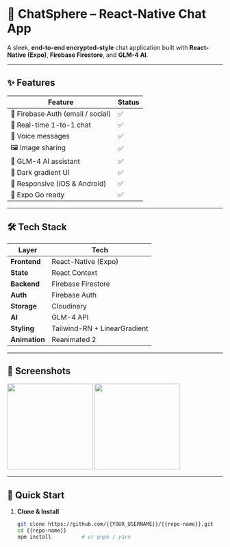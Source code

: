 # 🚀 ChatSphere – React-Native Chat App

A sleek, **end-to-end encrypted-style** chat application built with **React-Native (Expo)**, **Firebase Firestore**, and **GLM-4 AI**.

---

## ✨ Features

| Feature | Status |
|---------|--------|
| 🔐 Firebase Auth (email / social) | ✅ |
| 💬 Real-time 1-to-1 chat | ✅ |
| 🎤 Voice messages | ✅ |
| 🖼️ Image sharing | ✅ |
| 🤖 GLM-4 AI assistant | ✅ |
| 🎨 Dark gradient UI | ✅ |
| 📱 Responsive (iOS & Android) | ✅ |
| 🚀 Expo Go ready | ✅ |

---

## 🛠 Tech Stack

| Layer | Tech |
|-------|------|
| **Frontend** | React-Native (Expo) |
| **State** | React Context |
| **Backend** | Firebase Firestore |
| **Auth** | Firebase Auth |
| **Storage** | Cloudinary |
| **AI** | GLM-4 API |
| **Styling** | Tailwind-RN + LinearGradient |
| **Animation** | Reanimated 2 |

---

## 📸 Screenshots

<p float="left">
  <img src="./assets/readme/screen1.png" width="200" />
  <img src="./assets/readme/screen2.png" width="200" />
</p>

---

## 🚀 Quick Start

1. **Clone & Install**
   ```bash
   git clone https://github.com/{{YOUR_USERNAME}}/{{repo-name}}.git
   cd {{repo-name}}
   npm install          # or pnpm / yarn